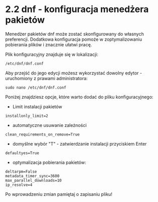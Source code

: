 # 2.2 dnf - konfiguracja menedżera pakietów
Menedżer pakietów dnf może zostać skonfigurowany do własnych preferencji.
Dodatkowa konfiguracja pomoże w zoptymalizowaniu pobierania plików i znacznie ułatwi pracę.

Plik konfiguracyjny znajduje się w lokalizacji:
```
/etc/dnf/dnf.conf
```

Aby przejść do jego edycji możesz wykorzystać dowolny edytor - uruchomiony z prawami administratora:
```
sudo nano /etc/dnf/dnf.conf
```

Poniżej znajdziesz opcje, które warto dodać do pliku konfiguracyjnego:
- Limit instalacji pakietów
```
installonly_limit=2
```
- automatyczne usuwanie zależności
```
clean_requirements_on_remove=True
```
- domyślne wybór "T" - zatwierdzanie instalacji przyciskiem Enter
```
defaultyes=True
```
- optymalizacja pobierania pakietów:
```
deltarpm=False
metadata_timer_sync=3600
max_parallel_downloads=10
ip_resolve=4
```

Po wprowadzeniu zmian pamiętaj o zapisaniu pliku!